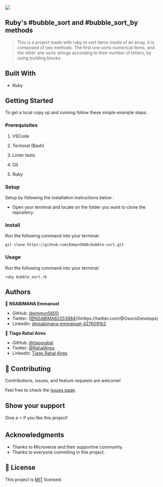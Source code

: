 ![](https://img.shields.io/badge/Microverse-blueviolet)

## Ruby's #bubble_sort and  #bubble_sort_by methods

> This is a project made with ruby to sort items inside of an array, it is composed of two methods. The first one sorts numerical items, and the other one sorts strings according to their number of letters, by using building blocks.

## Built With

- Ruby

## Getting Started

To get a local copy up and running follow these simple example steps.

### Prerequisites

1. VSCode

2. Terminal (Bash)

3. Linter tests

4. Git

5. Ruby

### Setup

Setup by  following the installation instructions below :
* Open your terminal and locate on the folder you want to clone the repository.

### Install

Run the following command into your terminal:

```console
git clone https://github.com/Emmyn5600/bubble-sort.git
```

### Usage

Run the following command into your terminal:

```console
ruby bubble_sort.rb
```

## Authors

👤 **NSABIMANA Emmanuel**

- GitHub: [@emmyn5600](https://github.com/Emmyn5600)
- Twitter: [[@NSABIMA62253884](https://twitter.com/NSABIMA62253884)](hhttps://twitter.com/@OsorioDevelops)
- LinkedIn: [@nsabimana-emmanuel-4276091b2](https://www.linkedin.com/in/nsabimana-emmanuel-4276091b2/)

👤 **Tiago Rahal Aires**

- GitHub: [@tiagorahal](https://github.com/tiagorahal)
- Twitter: [@RahalAires](https://twitter.com/RahalAires)
- LinkedIn: [Tiago Rahal Aires](https://linkedin.com/tiagorahal)

## 🤝 Contributing

Contributions, issues, and feature requests are welcome!

Feel free to check the [issues page](https://github.com/Emmyn5600/bubble-sort/issues).

## Show your support

Give a ⭐️ if you like this project!

## Acknowledgments

- Thanks to Microverse and their supportive community.
- Thanks to everyone commiting in this project.

## 📝 License

This project is [MIT](./MIT.md) licensed.

